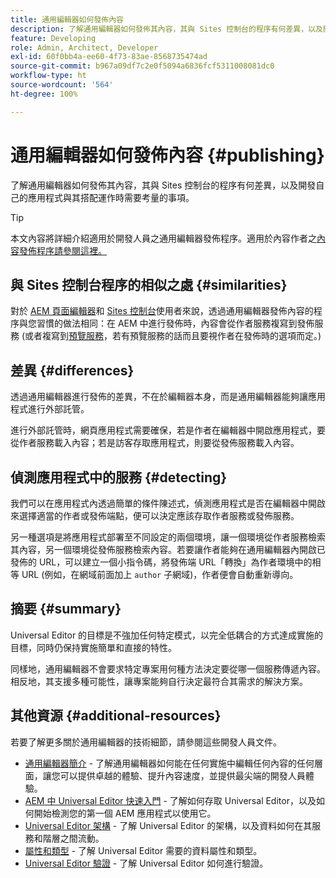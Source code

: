 ```yaml
---
title: 通用編輯器如何發佈內容
description: 了解通用編輯器如何發佈其內容，其與 Sites 控制台的程序有何差異，以及開發自己的應用程式與其搭配運作時需要考量的事項。
feature: Developing
role: Admin, Architect, Developer
exl-id: 60f0bb4a-ee60-4f73-83ae-8568735474ad
source-git-commit: b967a09df7c2e0f5094a6836fcf5311008081dc0
workflow-type: ht
source-wordcount: '564'
ht-degree: 100%

---
```


# 通用編輯器如何發佈內容 {#publishing}

了解通用編輯器如何發佈其內容，其與 Sites 控制台的程序有何差異，以及開發自己的應用程式與其搭配運作時需要考量的事項。

>[!TIP]
>
>本文內容將詳細介紹適用於開發人員之通用編輯器發佈程序。適用於內容作者之[內容發佈程序請參閱這裡。](/help/sites-cloud/authoring/universal-editor/publishing.md)

## 與 Sites 控制台程序的相似之處 {#similarities}

對於 [AEM 頁面編輯器](/help/sites-cloud/authoring/page-editor/introduction.md)和 [Sites 控制台](/help/sites-cloud/authoring/sites-console/introduction.md)使用者來說，透過通用編輯器發佈內容的程序與您習慣的做法相同：在 AEM 中進行發佈時，內容會從作者服務複寫到發佈服務 (或者複寫到[預覽服務](/help/sites-cloud/authoring/sites-console/previewing-content.md)，若有預覽服務的話而且要視作者在發佈時的選項而定。)

## 差異 {#differences}

透過通用編輯器進行發佈的差異，不在於編輯器本身，而是通用編輯器能夠讓應用程式進行外部託管。

進行外部託管時，網頁應用程式需要確保，若是作者在編輯器中開啟應用程式，要從作者服務載入內容；若是訪客存取應用程式，則要從發佈服務載入內容。

## 偵測應用程式中的服務 {#detecting}

我們可以在應用程式內透過簡單的條件陳述式，偵測應用程式是否在編輯器中開啟來選擇適當的作者或發佈端點，便可以決定應該存取作者服務或發佈服務。

另一種選項是將應用程式部署至不同設定的兩個環境，讓一個環境從作者服務檢索其內容，另一個環境從發佈服務檢索內容。若要讓作者能夠在通用編輯器內開啟已發佈的 URL，可以建立一個小指令碼，將發佈端 URL「轉換」為作者環境中的相等 URL (例如，在網域前面加上 `author` 子網域)，作者便會自動重新導向。

## 摘要 {#summary}

Universal Editor 的目標是不強加任何特定模式，以完全低耦合的方式達成實施的目標，同時仍保持實施簡單和直接的特性。

同樣地，通用編輯器不會要求特定專案用何種方法決定要從哪一個服務傳遞內容。相反地，其支援多種可能性，讓專案能夠自行決定最符合其需求的解決方案。

## 其他資源 {#additional-resources}

若要了解更多關於通用編輯器的技術細節，請參閱這些開發人員文件。

* [通用編輯器簡介](/help/implementing/universal-editor/introduction.md) - 了解通用編輯器如何能在任何實施中編輯任何內容的任何層面，讓您可以提供卓越的體驗、提升內容速度，並提供最尖端的開發人員體驗。
* [AEM 中 Universal Editor 快速入門](/help/implementing/universal-editor/getting-started.md) - 了解如何存取 Universal Editor，以及如何開始檢測您的第一個 AEM 應用程式以使用它。
* [Universal Editor 架構](/help/implementing/universal-editor/architecture.md) - 了解 Universal Editor 的架構，以及資料如何在其服務和階層之間流動。
* [屬性和類型](/help/implementing/universal-editor/attributes-types.md) - 了解 Universal Editor 需要的資料屬性和類型。
* [Universal Editor 驗證](/help/implementing/universal-editor/authentication.md) - 了解 Universal Editor 如何進行驗證。
